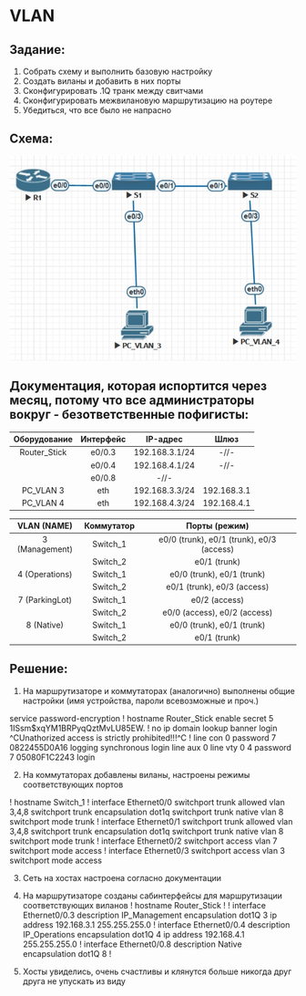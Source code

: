﻿# VLAN

## Задание:
1. Собрать схему и выполнить базовую настройку
2. Создать виланы и добавить в них порты
3. Сконфигурировать .1Q транк между свитчами
4. Сконфигурировать межвилановую маршрутизацию на роутере
5. Убедиться, что все было не напрасно


## Схема:
![alt-текст](https://github.com/StuporMundiOmsk/OTUS_Networks/blob/main/Homeworks/00_VLAN_Basis/Topology.jpg "Итоговая топология в EVE-NG")



## Документация, которая испортится через месяц, потому что все администраторы вокруг - безответственные пофигисты:
|    Оборудование  |  Интерфейс   | IP-адрес        |     Шлюз   |   
|:----------------:|:------------:|:---------------:|:----------:|                                                                                           
| Router_Stick     |       e0/0.3 | 192.168.3.1/24  |-//-        |
|                  | e0/0.4       | 192.168.4.1/24  |-//-        |
|                  | e0/0.8       |    -//-         |            |
|   PC_VLAN 3      | eth          |  192.168.3.3/24 |192.168.3.1 |
| PC_VLAN 4        | eth          |  192.168.4.3/24 |192.168.4.1 |


|  VLAN (NAME)    |  Коммутатор | Порты (режим)                            | 
|:---------------:|:-----------:|:----------------------------------------:|                                                                                
| 3 (Management)  |   Switch_1  | e0/0 (trunk), e0/1 (trunk), e0/3 (access)|
|                 | Switch_2    |   e0/1 (trunk)                           |
| 4 (Operations)  | Switch_1    |   e0/0 (trunk), e0/1 (trunk)             | 
|                 | Switch_2    |  e0/1 (trunk), e0/3 (access)             |
| 7 (ParkingLot)  | Switch_1    |  e0/2 (access)                           |
|                 |   Switch_2  | e0/0 (access), e0/2 (access)             |
| 8 (Native)      | Switch_1    | e0/0 (trunk), e0/1 (trunk)               | 
|                 | Switch_2    |   e0/1 (trunk)                           | 




## Решение:
1) На маршрутизаторе и коммутаторах (аналогично) выполнены общие настройки (имя устройства, пароли всевозможные и проч.)

service password-encryption
!
hostname Router_Stick
enable secret 5 $1$ISsm$xqYM1BRPyqQztMvLU85EW.
!
no ip domain lookup
banner login ^CUnathorized access is strictly prohibited!!!^C
!
line con 0
 password 7 0822455D0A16
 logging synchronous
 login
line aux 0
line vty 0 4
 password 7 05080F1C2243
 login

2) На коммутаторах добавлены виланы, настроены режимы соответствующих портов

!
hostname Switch_1
!
interface Ethernet0/0
 switchport trunk allowed vlan 3,4,8
 switchport trunk encapsulation dot1q
 switchport trunk native vlan 8
 switchport mode trunk
!
interface Ethernet0/1
 switchport trunk allowed vlan 3,4,8
 switchport trunk encapsulation dot1q
 switchport trunk native vlan 8
 switchport mode trunk
!
interface Ethernet0/2
 switchport access vlan 7
 switchport mode access
!
interface Ethernet0/3
 switchport access vlan 3
 switchport mode access
 
3) Сеть на хостах настроена согласно документации

4) На маршрутизаторе созданы сабинтерфейсы для маршрутизации соответствующих виланов
!
hostname Router_Stick
!
!
interface Ethernet0/0.3
 description IP_Management
 encapsulation dot1Q 3
 ip address 192.168.3.1 255.255.255.0
!
interface Ethernet0/0.4
 description IP_Operations
 encapsulation dot1Q 4
 ip address 192.168.4.1 255.255.255.0
!
interface Ethernet0/0.8
 description Native
 encapsulation dot1Q 8
!

5) Хосты увиделись, очень счастливы и клянутся больше никогда друг друга не упускать из виду






